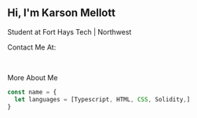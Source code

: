## Hi, I'm Karson Mellott

<p>Student at Fort Hays Tech | Northwest</p>
<p>Contact Me At:</p>

<br />

<p>More About Me</p>

```typescript
const name = {
  let languages = [Typescript, HTML, CSS, Solidity,]
}
```

<!--
Here are some ideas to get you started:

- 🔭 I’m currently working on ...
- 🌱 I’m currently learning ...
- 👯 I’m looking to collaborate on ...
- 🤔 I’m looking for help with ...
- 💬 Ask me about ...
- 📫 How to reach me: ...
- 😄 Pronouns: ...
- ⚡ Fun fact: ...
-->
